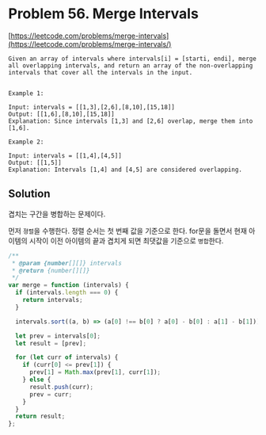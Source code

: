 # Problem 56. Merge Intervals

[https://leetcode.com/problems/merge-intervals](https://leetcode.com/problems/merge-intervals/)

```
Given an array of intervals where intervals[i] = [starti, endi], merge all overlapping intervals, and return an array of the non-overlapping intervals that cover all the intervals in the input.


Example 1:

Input: intervals = [[1,3],[2,6],[8,10],[15,18]]
Output: [[1,6],[8,10],[15,18]]
Explanation: Since intervals [1,3] and [2,6] overlap, merge them into [1,6].

Example 2:

Input: intervals = [[1,4],[4,5]]
Output: [[1,5]]
Explanation: Intervals [1,4] and [4,5] are considered overlapping.
```

## Solution

겹치는 구간을 병합하는 문제이다.

먼저 `졍렬`을 수행한다. 정렬 순서는 첫 번째 값을 기준으로 한다. for문을 돌면서 현재 아이템의 시작이 이전 아이템의 끝과 겹치게 되면 최댓값을 기준으로 `병합`한다.

```js
/**
 * @param {number[][]} intervals
 * @return {number[][]}
 */
var merge = function (intervals) {
  if (intervals.length === 0) {
    return intervals;
  }

  intervals.sort((a, b) => (a[0] !== b[0] ? a[0] - b[0] : a[1] - b[1]));

  let prev = intervals[0];
  let result = [prev];

  for (let curr of intervals) {
    if (curr[0] <= prev[1]) {
      prev[1] = Math.max(prev[1], curr[1]);
    } else {
      result.push(curr);
      prev = curr;
    }
  }
  return result;
};
```
